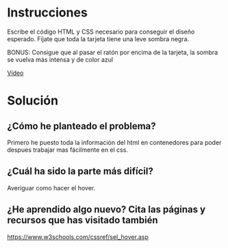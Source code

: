 # Instrucciones

Escribe el código HTML y CSS necesario para conseguir el diseño esperado. Fíjate que toda la tarjeta tiene una leve sombra negra.

BONUS: Consigue que al pasar el ratón por encima de la tarjeta, la sombra se vuelva más intensa y de color azul

[Vídeo](https://oscarm.tinytake.com/msc/NjU0NDczM18xOTA0MDgyOQ)

# Solución

## ¿Cómo he planteado el problema?
Primero he puesto toda la información del html en contenedores para poder despues trabajar mas fácilmente en el css.

## ¿Cuál ha sido la parte más difícil?
Averiguar como hacer el hover.

## ¿He aprendido algo nuevo? Cita las páginas y recursos que has visitado también
https://www.w3schools.com/cssref/sel_hover.asp
